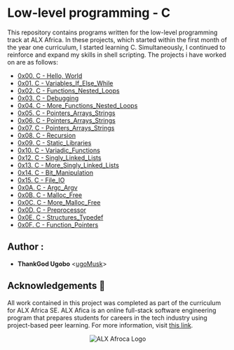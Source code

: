 # Low-level programming - C

This repository contains programs written for the low-level programming
track at ALX Africa. In these projects, which started within the first month  of the year one curriculum, I started learning C.
Simultaneously, I continued to reinforce and expand my skills in shell
scripting. The projects i have worked on are as follows:

* [0x00. C - Hello, World](./0x00-hello_world)
* [0x01. C - Variables_If_Else_While](./0x01-variables_if_else_while)
* [0x02. C - Functions_Nested_Loops](./0x02-functions_nested_loops)
* [0x03. C - Debugging](./0x03-debugging)
* [0x04. C - More_Functions_Nested_Loops](./0x04-more_functions_nested_loops)
* [0x05. C - Pointers_Arrays_Strings](./0x05-pointers_arrays_strings)
* [0x06. C - Pointers_Arrays_Strings](./0x06-pointers_arrays_strings)
* [0x07. C - Pointers_Arrays_Strings](./0x07-pointers_arrays_strings)
* [0x08. C - Recursion](./0x08-recursion)
* [0x09. C - Static_Libraries](./0x09-static_libraries)
* [0x10. C - Variadic_Functions](./0x10-variadic_functions)
* [0x12. C - Singly_Linked_Lists](./0x12-singly_linked_lists)
* [0x13. C - More_Singly_Linked_Lists](./0x13-more_singly_linked_lists)
* [0x14. C - Bit_Manipulation](./0x14-bit_manipulation)
* [0x15. C - File_IO](./0x01-variables_if_else_while)
* [0x0A. C - Argc_Argv](./0x0A-argc_argv)
* [0x0B. C - Malloc_Free](./0x0B-malloc_free)
* [0x0C. C - More_Malloc_Free](./0x0C-more_malloc_free)
* [0x0D. C - Preprocessor](./0x0D-preprocessor)
* [0x0E. C - Structures_Typedef](./0x0E-structures_typedef)
* [0x0F. C - Function_Pointers](./0x0F-function_pointers)


## Author :

* **ThankGod Ugobo** <[ugoMusk](https://github.com/ugoMusk)>

## Acknowledgements :pray:

All work contained in this project was completed as part of the curriculum for
ALX Africa SE. ALX Afica is an online full-stack software
engineering program that prepares students for careers in the tech industry
using project-based peer learning. For more information, visit
[this link](https://www.alxafrica.com//).

<p align="center">
  <img src="http://www.alxafrica.com/wp-content/uploads/2022/01/header-logo.png"
       alt="ALX Afroca Logo"
  >
</p>

